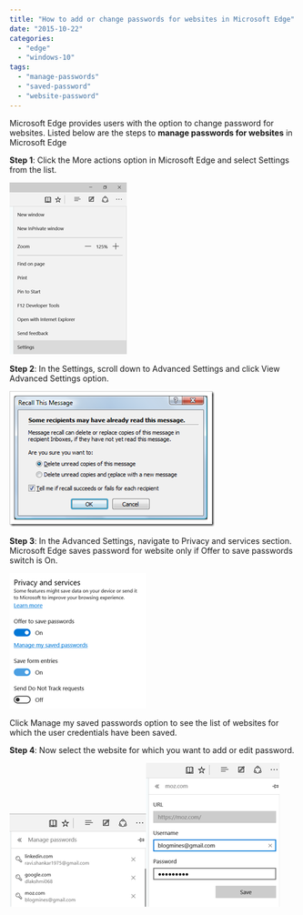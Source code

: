 ```yaml
---
title: "How to add or change passwords for websites in Microsoft Edge"
date: "2015-10-22"
categories: 
  - "edge"
  - "windows-10"
tags: 
  - "manage-passwords"
  - "saved-password"
  - "website-password"
---
```


Microsoft Edge provides users with the option to change password for websites. Listed below are the steps to **manage passwords for websites** in Microsoft Edge

**Step 1**: Click the More actions option in Microsoft Edge and select Settings from the list.

[![image](images/2_image_thumb.png "image")](http://blogmines.com/blog/wp-content/uploads/2015/10/image.png)

**Step 2**: In the Settings, scroll down to Advanced Settings and click View Advanced Settings option.

[![image](images/3_image_thumb1.png "image")](http://blogmines.com/blog/wp-content/uploads/2015/10/image1.png)

**Step 3**: In the Advanced Settings, navigate to Privacy and services section. Microsoft Edge saves password for website only if Offer to save passwords switch is On.

[![image](images/3_image_thumb2.png "image")](http://blogmines.com/blog/wp-content/uploads/2015/10/image2.png)

Click Manage my saved passwords option to see the list of websites for which the user credentials have been saved.

**Step 4**: Now select the website for which you want to add or edit password.

[![image](images/3_image_thumb3.png "image")](http://blogmines.com/blog/wp-content/uploads/2015/10/image3.png)[![image](images/3_image_thumb4.png "image")](http://blogmines.com/blog/wp-content/uploads/2015/10/image4.png)
